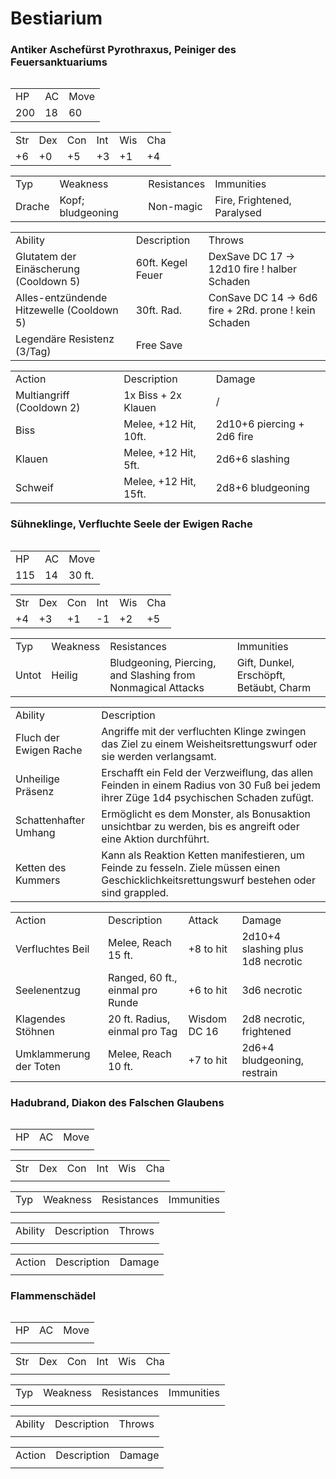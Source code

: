 # Bestiarium

<tabs>
<tab title="Bossgegner">
<h3>Antiker Aschefürst Pyrothraxus, Peiniger des Feuersanktuariums</h3>
<img src="pyrothraxus.png" alt=""/>
<table>
<tr><td>HP</td><td>AC</td><td>Move</td></tr>
<tr><td>200</td><td>18</td><td>60</td></tr>
</table>

<table>
<tr><td>Str</td><td>Dex</td><td>Con</td><td>Int</td><td>Wis</td><td>Cha</td></tr>
<tr><td>+6</td><td>+0</td><td>+5</td><td>+3</td><td>+1</td><td>+4</td></tr>
</table>

<table>
<tr><td>Typ</td><td>Weakness</td><td>Resistances</td><td>Immunities</td></tr>
<tr><td>Drache</td><td>Kopf; bludgeoning</td><td>Non-magic</td><td>Fire, Frightened, Paralysed</td></tr>
</table>

<table>
<tr><td>Ability</td><td>Description</td><td>Throws</td></tr>
<tr><td>Glutatem der Einäscherung (Cooldown 5)</td><td>60ft. Kegel Feuer</td><td>DexSave DC 17 -&gt; 12d10 fire ! halber Schaden</td></tr>
<tr><td>Alles-entzündende Hitzewelle (Cooldown 5)</td><td>30ft. Rad.</td><td>ConSave DC 14 -&gt; 6d6 fire + 2Rd. prone ! kein Schaden</td></tr>
<tr><td>Legendäre Resistenz (3/Tag)</td><td>Free Save</td><td> </td></tr>
</table>

<table>
<tr><td>Action</td><td>Description</td><td>Damage</td></tr>
<tr><td>Multiangriff (Cooldown 2)</td><td>1x Biss + 2x Klauen</td><td>/</td></tr>
<tr><td>Biss</td><td>Melee, +12 Hit, 10ft.</td><td>2d10+6 piercing + 2d6 fire</td></tr>
<tr><td>Klauen</td><td>Melee, +12 Hit, 5ft.</td><td>2d6+6 slashing</td></tr>
<tr><td>Schweif</td><td>Melee, +12 Hit, 15ft.</td><td>2d8+6 bludgeoning</td></tr>
</table>

<!--
<h3>Eisiger Herrscher der Wildnis Boreanos, Peiniger der Schneelande</h3>
<img src="boreanos.png" alt=""/>
<table>
<tr><td>HP</td><td>AC</td><td>Move</td></tr>
<tr><td> </td><td> </td><td> </td></tr>
</table>

<table>
<tr><td>Str</td><td>Dex</td><td>Con</td><td>Int</td><td>Wis</td><td>Cha</td></tr>
<tr><td> </td><td> </td><td> </td><td> </td><td> </td><td> </td></tr>
</table>

<table>
<tr><td>Typ</td><td>Weakness</td><td>Resistances</td><td>Immunities</td></tr>
<tr><td> </td><td> </td><td> </td><td> </td></tr>
</table>

<table>
<tr><td>Ability</td><td>Description</td><td>Throws</td></tr>
<tr><td> </td><td> </td><td> </td></tr>
</table>

<table>
<tr><td>Action</td><td>Description</td><td>Damage</td></tr>
<tr><td> </td><td> </td><td> </td></tr>
</table>
-->

<!--
<h3>Steinernes Donnerungetüm Elektrabrax, Peiniger des Biltzaltars</h3>
<img src="elektrabrax.png" alt=""/>
<table>
<tr><td>HP</td><td>AC</td><td>Move</td></tr>
<tr><td> </td><td> </td><td> </td></tr>
</table>

<table>
<tr><td>Str</td><td>Dex</td><td>Con</td><td>Int</td><td>Wis</td><td>Cha</td></tr>
<tr><td> </td><td> </td><td> </td><td> </td><td> </td><td> </td></tr>
</table>

<table>
<tr><td>Typ</td><td>Weakness</td><td>Resistances</td><td>Immunities</td></tr>
<tr><td> </td><td> </td><td> </td><td> </td></tr>
</table>

<table>
<tr><td>Ability</td><td>Description</td><td>Throws</td></tr>
<tr><td> </td><td> </td><td> </td></tr>
</table>

<table>
<tr><td>Action</td><td>Description</td><td>Damage</td></tr>
<tr><td> </td><td> </td><td> </td></tr>
</table>
-->

<!--
<h3>Tyrann der Lüfte Faergrias Grawafyr, Peiniger des Palasts des Windes</h3>
<img src="grawafyr.png" alt=""/>
<table>
<tr><td>HP</td><td>AC</td><td>Move</td></tr>
<tr><td> </td><td> </td><td> </td></tr>
</table>

<table>
<tr><td>Str</td><td>Dex</td><td>Con</td><td>Int</td><td>Wis</td><td>Cha</td></tr>
<tr><td> </td><td> </td><td> </td><td> </td><td> </td><td> </td></tr>
</table>

<table>
<tr><td>Typ</td><td>Weakness</td><td>Resistances</td><td>Immunities</td></tr>
<tr><td> </td><td> </td><td> </td><td> </td></tr>
</table>

<table>
<tr><td>Ability</td><td>Description</td><td>Throws</td></tr>
<tr><td> </td><td> </td><td> </td></tr>
</table>

<table>
<tr><td>Action</td><td>Description</td><td>Damage</td></tr>
<tr><td> </td><td> </td><td> </td></tr>
</table>
-->

<!--
<h3>Grausamer Meeresleviathan Abyssor, Peiniger des Quellheiligtums</h3>
<img src="abyssor.png" alt=""/>
<table>
<tr><td>HP</td><td>AC</td><td>Move</td></tr>
<tr><td> </td><td> </td><td> </td></tr>
</table>

<table>
<tr><td>Str</td><td>Dex</td><td>Con</td><td>Int</td><td>Wis</td><td>Cha</td></tr>
<tr><td> </td><td> </td><td> </td><td> </td><td> </td><td> </td></tr>
</table>

<table>
<tr><td>Typ</td><td>Weakness</td><td>Resistances</td><td>Immunities</td></tr>
<tr><td> </td><td> </td><td> </td><td> </td></tr>
</table>

<table>
<tr><td>Ability</td><td>Description</td><td>Throws</td></tr>
<tr><td> </td><td> </td><td> </td></tr>
</table>

<table>
<tr><td>Action</td><td>Description</td><td>Damage</td></tr>
<tr><td> </td><td> </td><td> </td></tr>
</table>
-->


<h3>Sühneklinge, Verfluchte Seele der Ewigen Rache</h3>
<img src="suehneklinge.png" alt=""/>
<table>
<tr><td>HP</td><td>AC</td><td>Move</td></tr>
<tr><td>115</td><td>14</td><td>30 ft.</td></tr>
</table>

<table>
<tr><td>Str</td><td>Dex</td><td>Con</td><td>Int</td><td>Wis</td><td>Cha</td></tr>
<tr><td>+4</td><td>+3</td><td>+1</td><td>-1</td><td>+2</td><td>+5</td></tr>
</table>

<table>
<tr><td>Typ</td><td>Weakness</td><td>Resistances</td><td>Immunities</td></tr>
<tr><td>Untot</td><td>Heilig</td><td>Bludgeoning, Piercing, and Slashing from Nonmagical Attacks</td><td>Gift, Dunkel, Erschöpft, Betäubt, Charm</td></tr>
</table>

<table>
<tr><td>Ability</td><td>Description</td></tr>
<tr><td>Fluch der Ewigen Rache</td><td>Angriffe mit der verfluchten Klinge zwingen das Ziel zu einem Weisheitsrettungswurf oder sie werden verlangsamt.</td></tr>
<tr><td>Unheilige Präsenz</td><td>Erschafft ein Feld der Verzweiflung, das allen Feinden in einem Radius von 30 Fuß bei jedem ihrer Züge 1d4 psychischen Schaden zufügt.</td></tr>
<tr><td>Schattenhafter Umhang</td><td>Ermöglicht es dem Monster, als Bonusaktion unsichtbar zu werden, bis es angreift oder eine Aktion durchführt.</td></tr>
<tr><td>Ketten des Kummers</td><td>Kann als Reaktion Ketten manifestieren, um Feinde zu fesseln. Ziele müssen einen Geschicklichkeitsrettungswurf bestehen oder sind grappled.</td></tr>
</table>

<table>
<tr><td>Action</td><td>Description</td><td>Attack</td><td>Damage</td></tr>
<tr><td>Verfluchtes Beil</td><td>Melee, Reach 15 ft.</td><td>+8 to hit</td><td>2d10+4 slashing plus 1d8 necrotic</td></tr>
<tr><td>Seelenentzug</td><td>Ranged, 60 ft., einmal pro Runde</td><td>+6 to hit</td><td>3d6 necrotic</td></tr>
<tr><td>Klagendes Stöhnen</td><td>20 ft. Radius, einmal pro Tag</td><td>Wisdom DC 16</td><td>2d8 necrotic, frightened</td></tr>
<tr><td>Umklammerung der Toten</td><td>Melee, Reach 10 ft.</td><td>+7 to hit</td><td>2d6+4 bludgeoning, restrain</td></tr>
</table>

<!--
<h3>Tetravora, Vierköpfiges Schreckensranken-Nachtschattengestrüpp</h3>
<img src="tetravora.png" alt=""/>
<table>
<tr><td>HP</td><td>AC</td><td>Move</td></tr>
<tr><td> </td><td> </td><td> </td></tr>
</table>

<table>
<tr><td>Str</td><td>Dex</td><td>Con</td><td>Int</td><td>Wis</td><td>Cha</td></tr>
<tr><td> </td><td> </td><td> </td><td> </td><td> </td><td> </td></tr>
</table>

<table>
<tr><td>Typ</td><td>Weakness</td><td>Resistances</td><td>Immunities</td></tr>
<tr><td> </td><td> </td><td> </td><td> </td></tr>
</table>

<table>
<tr><td>Ability</td><td>Description</td><td>Throws</td></tr>
<tr><td> </td><td> </td><td> </td></tr>
</table>

<table>
<tr><td>Action</td><td>Description</td><td>Damage</td></tr>
<tr><td> </td><td> </td><td> </td></tr>
</table>
-->


<h3>Hadubrand, Diakon des Falschen Glaubens</h3>
<img src="hadubrand.png" alt=""/>
<table>
<tr><td>HP</td><td>AC</td><td>Move</td></tr>
<tr><td> </td><td> </td><td> </td></tr>
</table>

<table>
<tr><td>Str</td><td>Dex</td><td>Con</td><td>Int</td><td>Wis</td><td>Cha</td></tr>
<tr><td> </td><td> </td><td> </td><td> </td><td> </td><td> </td></tr>
</table>

<table>
<tr><td>Typ</td><td>Weakness</td><td>Resistances</td><td>Immunities</td></tr>
<tr><td> </td><td> </td><td> </td><td> </td></tr>
</table>

<table>
<tr><td>Ability</td><td>Description</td><td>Throws</td></tr>
<tr><td> </td><td> </td><td> </td></tr>
</table>

<table>
<tr><td>Action</td><td>Description</td><td>Damage</td></tr>
<tr><td> </td><td> </td><td> </td></tr>
</table>



</tab>
<tab title="Normale Gegner">
<tabs>
<tab title="Untote">
<h3>Flammenschädel</h3>
<img src="flammenschaedel.png" alt=""/>
<table>
<tr><td>HP</td><td>AC</td><td>Move</td></tr>
<tr><td> </td><td> </td><td> </td></tr>
</table>

<table>
<tr><td>Str</td><td>Dex</td><td>Con</td><td>Int</td><td>Wis</td><td>Cha</td></tr>
<tr><td> </td><td> </td><td> </td><td> </td><td> </td><td> </td></tr>
</table>

<table>
<tr><td>Typ</td><td>Weakness</td><td>Resistances</td><td>Immunities</td></tr>
<tr><td> </td><td> </td><td> </td><td> </td></tr>
</table>

<table>
<tr><td>Ability</td><td>Description</td><td>Throws</td></tr>
<tr><td> </td><td> </td><td> </td></tr>
</table>

<table>
<tr><td>Action</td><td>Description</td><td>Damage</td></tr>
<tr><td> </td><td> </td><td> </td></tr>
</table>



</tab>
</tabs>
</tab>
</tabs>


